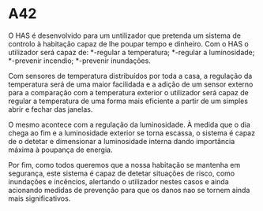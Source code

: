 # A42
O HAS é desenvolvido para um untilizador que pretenda um sistema de controlo à habitação capaz de lhe poupar tempo e dinheiro.
  Com o HAS o utilizador será capaz de:
    *-regular a temperatura;
    *-regular a luminosidade;
    *-prevenir incendio;
    *-prevenir inundações.  
    
  Com sensores de temperatura distribuídos por toda a casa, a regulação da temperatura será de uma maior facilidada e a adição de um sensor externo para a comparação com a temperatura exterior o utilizador será capaz de regular a temperatura de uma forma mais eficiente a partir de um simples abrir e fechar das janelas.  
  
  O mesmo acontece com a regulação da luminosidade. À medida que o dia chega ao fim e a luminosidade exterior se torna escassa, o sistema é capaz de o detetar e dimensionar a luminosidade interna dando importância máxima à poupança de energia.  
  
  Por fim, como todos queremos que a nossa habitação se mantenha em segurança, este sistema é capaz de detetar situações de risco, como inundações e incêncios, alertando o utilizador nestes casos e ainda acionando medidas de prevenção para que os danos nao se tornem ainda mais significativos.
